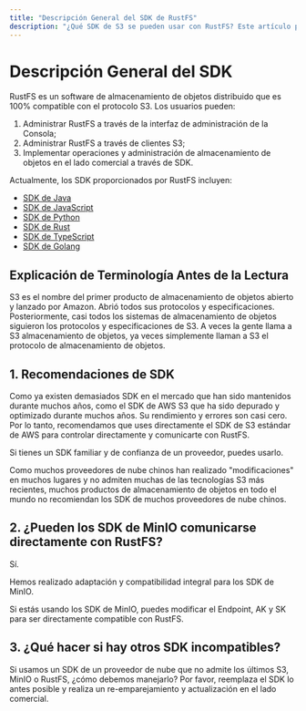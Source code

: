 ```yaml
---
title: "Descripción General del SDK de RustFS"
description: "¿Qué SDK de S3 se pueden usar con RustFS? Este artículo proporciona una explicación detallada."
---
```


# Descripción General del SDK

RustFS es un software de almacenamiento de objetos distribuido que es 100% compatible con el protocolo S3. Los usuarios pueden:

1. Administrar RustFS a través de la interfaz de administración de la Consola;
2. Administrar RustFS a través de clientes S3;
3. Implementar operaciones y administración de almacenamiento de objetos en el lado comercial a través de SDK.

Actualmente, los SDK proporcionados por RustFS incluyen:

- [SDK de Java](./java.md)
- [SDK de JavaScript](./javascript.md)
- [SDK de Python](./python.md)
- [SDK de Rust](./rust.md)
- [SDK de TypeScript](./typescript.md)
- [SDK de Golang](./go.md)

## Explicación de Terminología Antes de la Lectura

S3 es el nombre del primer producto de almacenamiento de objetos abierto y lanzado por Amazon. Abrió todos sus protocolos y especificaciones. Posteriormente, casi todos los sistemas de almacenamiento de objetos siguieron los protocolos y especificaciones de S3. A veces la gente llama a S3 almacenamiento de objetos, ya veces simplemente llaman a S3 el protocolo de almacenamiento de objetos.

## 1. Recomendaciones de SDK

Como ya existen demasiados SDK en el mercado que han sido mantenidos durante muchos años, como el SDK de AWS S3 que ha sido depurado y optimizado durante muchos años. Su rendimiento y errores son casi cero. Por lo tanto, recomendamos que uses directamente el SDK de S3 estándar de AWS para controlar directamente y comunicarte con RustFS.

Si tienes un SDK familiar y de confianza de un proveedor, puedes usarlo.

Como muchos proveedores de nube chinos han realizado "modificaciones" en muchos lugares y no admiten muchas de las tecnologías S3 más recientes, muchos productos de almacenamiento de objetos en todo el mundo no recomiendan los SDK de muchos proveedores de nube chinos.

## 2. ¿Pueden los SDK de MinIO comunicarse directamente con RustFS?

Sí.

Hemos realizado adaptación y compatibilidad integral para los SDK de MinIO.

Si estás usando los SDK de MinIO, puedes modificar el Endpoint, AK y SK para ser directamente compatible con RustFS.

## 3. ¿Qué hacer si hay otros SDK incompatibles?

Si usamos un SDK de un proveedor de nube que no admite los últimos S3, MinIO o RustFS, ¿cómo debemos manejarlo?
Por favor, reemplaza el SDK lo antes posible y realiza un re-emparejamiento y actualización en el lado comercial.
